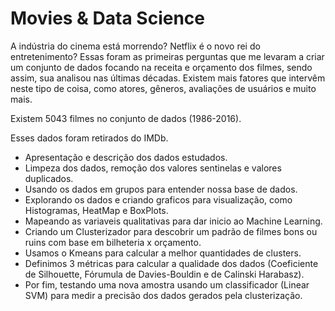# Movies & Data Science

A indústria do cinema está morrendo? Netflix é o novo rei do entretenimento? Essas foram as primeiras perguntas que me levaram a criar um conjunto de dados
focando na receita e orçamento dos filmes, sendo assim, sua analisou nas últimas décadas. Existem mais fatores que intervêm neste
tipo de coisa, como atores, gêneros, avaliações de usuários e muito mais. 

Existem 5043 filmes no conjunto de dados (1986-2016).

Esses dados foram retirados do IMDb.

* Apresentação e descrição dos dados estudados.
* Limpeza dos dados, remoção dos valores sentinelas e valores duplicados.
* Usando os dados em grupos para entender nossa base de dados.
* Explorando os dados e criando graficos para visualização, como Histogramas, HeatMap e BoxPlots.
* Mapeando as variaveis qualitativas para dar inicio ao Machine Learning.
* Criando um Clusterizador para descobrir um padrão de filmes bons ou ruins com base em bilheteria x orçamento.
* Usamos o Kmeans para calcular a melhor quantidades de clusters.
* Definimos 3 métricas para calcular a qualidade dos dados (Coeficiente de Silhouette, Fórumula de Davies-Bouldin e de Calinski Harabasz).
* Por fim, testando uma nova amostra usando um classificador (Linear SVM) para medir a precisão dos dados gerados pela clusterização.
